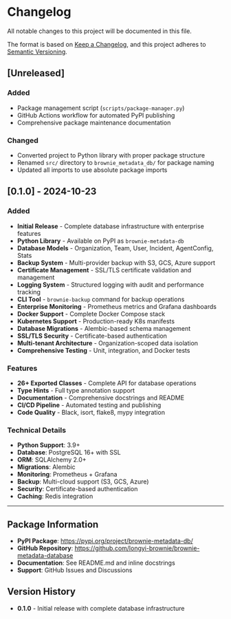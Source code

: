 # Changelog

All notable changes to this project will be documented in this file.

The format is based on [Keep a Changelog](https://keepachangelog.com/en/1.0.0/),
and this project adheres to [Semantic Versioning](https://semver.org/spec/v2.0.0.html).

## [Unreleased]

### Added
- Package management script (`scripts/package-manager.py`)
- GitHub Actions workflow for automated PyPI publishing
- Comprehensive package maintenance documentation

### Changed
- Converted project to Python library with proper package structure
- Renamed `src/` directory to `brownie_metadata_db/` for package naming
- Updated all imports to use absolute package imports

## [0.1.0] - 2024-10-23

### Added
- **Initial Release** - Complete database infrastructure with enterprise features
- **Python Library** - Available on PyPI as `brownie-metadata-db`
- **Database Models** - Organization, Team, User, Incident, AgentConfig, Stats
- **Backup System** - Multi-provider backup with S3, GCS, Azure support
- **Certificate Management** - SSL/TLS certificate validation and management
- **Logging System** - Structured logging with audit and performance tracking
- **CLI Tool** - `brownie-backup` command for backup operations
- **Enterprise Monitoring** - Prometheus metrics and Grafana dashboards
- **Docker Support** - Complete Docker Compose stack
- **Kubernetes Support** - Production-ready K8s manifests
- **Database Migrations** - Alembic-based schema management
- **SSL/TLS Security** - Certificate-based authentication
- **Multi-tenant Architecture** - Organization-scoped data isolation
- **Comprehensive Testing** - Unit, integration, and Docker tests

### Features
- **26+ Exported Classes** - Complete API for database operations
- **Type Hints** - Full type annotation support
- **Documentation** - Comprehensive docstrings and README
- **CI/CD Pipeline** - Automated testing and publishing
- **Code Quality** - Black, isort, flake8, mypy integration

### Technical Details
- **Python Support**: 3.9+
- **Database**: PostgreSQL 16+ with SSL
- **ORM**: SQLAlchemy 2.0+
- **Migrations**: Alembic
- **Monitoring**: Prometheus + Grafana
- **Backup**: Multi-cloud support (S3, GCS, Azure)
- **Security**: Certificate-based authentication
- **Caching**: Redis integration

---

## Package Information

- **PyPI Package**: https://pypi.org/project/brownie-metadata-db/
- **GitHub Repository**: https://github.com/longyi-brownie/brownie-metadata-database
- **Documentation**: See README.md and inline docstrings
- **Support**: GitHub Issues and Discussions

## Version History

- **0.1.0** - Initial release with complete database infrastructure